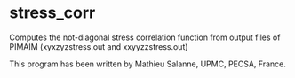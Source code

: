 stress_corr
===========

Computes the not-diagonal stress correlation function from output files of PIMAIM (xyxzyzstress.out and xxyyzzstress.out)


This program has been written by Mathieu Salanne, UPMC, PECSA, France.
